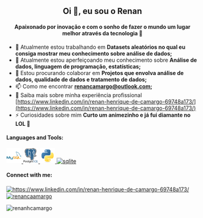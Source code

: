<h2 align="center">Oi 👋, eu sou o Renan</h2>
<h4 align="center">Apaixonado por inovação e com o sonho de fazer o mundo um lugar melhor através da tecnologia 🤖</h4>


- 🔭 Atualmente estou trabalhando em **Datasets aleatórios no qual eu consiga mostrar meu conhecimento sobre análise de dados;**
- 🌱 Atualmente estou aperfeiçoando meu conhecimento sobre **Análise de dados, linguagem de programação, estatísticas;**
- 👯 Estou procurando colaborar em **Projetos que envolva análise de dados, qualidade de dados e tratamento de dados;**
- 📫 Como me encontrar **renancamargo@outlook.com;**
- 📄 Saiba mais sobre minha experiência profissional [https://www.linkedin.com/in/renan-henrique-de-camargo-69748a173/](https://www.linkedin.com/in/renan-henrique-de-camargo-69748a173/)
- ⚡ Curiosidades sobre mim **Curto um animezinho e já fui diamante no LOL 💎**


<h4 align="left">Languages and Tools:</h4>
<p align="left"> <a href="https://www.mysql.com/" target="_blank" rel="noreferrer"> <img src="https://raw.githubusercontent.com/devicons/devicon/master/icons/mysql/mysql-original-wordmark.svg" alt="mysql" width="40" height="40"/> </a> <a href="https://www.postgresql.org" target="_blank" rel="noreferrer"> <img src="https://raw.githubusercontent.com/devicons/devicon/master/icons/postgresql/postgresql-original-wordmark.svg" alt="postgresql" width="40" height="40"/> </a> <a href="https://www.python.org" target="_blank" rel="noreferrer"> <img src="https://raw.githubusercontent.com/devicons/devicon/master/icons/python/python-original.svg" alt="python" width="40" height="40"/> </a> <a href="https://www.sqlite.org/" target="_blank" rel="noreferrer"> <img src="https://www.vectorlogo.zone/logos/sqlite/sqlite-icon.svg" alt="sqlite" width="40" height="40"/> </a> </p>

<h4 align="left">Connect with me:</h4>
<p align="left">
<a href="https://linkedin.com/in/https://www.linkedin.com/in/renan-henrique-de-camargo-69748a173/" target="blank"><img align="center" src="https://raw.githubusercontent.com/rahuldkjain/github-profile-readme-generator/master/src/images/icons/Social/linked-in-alt.svg" alt="https://www.linkedin.com/in/renan-henrique-de-camargo-69748a173/" height="30" width="40" /></a>
<a href="https://instagram.com/renancaamargo" target="blank"><img align="center" src="https://raw.githubusercontent.com/rahuldkjain/github-profile-readme-generator/master/src/images/icons/Social/instagram.svg" alt="renancaamargo" height="30" width="40" /></a>
</p>



<p align="left"> <img src="https://komarev.com/ghpvc/?username=renanhcamargo&label=Profile%20views&color=0e75b6&style=flat" alt="renanhcamargo" /> </p>

<!--
<p><img align="left" src="https://github-readme-stats.vercel.app/api/top-langs?username=renanhcamargo&show_icons=true&locale=en&layout=compact" alt="renanhcamargo" /></p>

<p>&nbsp;<img align="center" src="https://github-readme-stats.vercel.app/api?username=renanhcamargo&show_icons=true&locale=en" alt="renanhcamargo" /></p>

**RenanHCamargo/RenanHCamargo** is a ✨ _special_ ✨ repository because its `README.md` (this file) appears on your GitHub profile.

Here are some ideas to get you started:

- 🔭 I’m currently working on ...
- 🌱 I’m currently learning ...
- 👯 I’m looking to collaborate on ...
- 🤔 I’m looking for help with ...
- 💬 Ask me about ...
- 📫 How to reach me: ...
- 😄 Pronouns: ...
- ⚡ Fun fact: ...
-->
